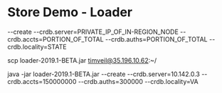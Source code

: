 # Store Demo - Loader

--create --crdb.server=PRIVATE_IP_OF_IN-REGION_NODE --crdb.accts=PORTION_OF_TOTAL --crdb.auths=PORTION_OF_TOTAL --crdb.locality=STATE


scp loader-2019.1-BETA.jar timveil@35.196.10.62:~/


java -jar loader-2019.1-BETA.jar --create --crdb.server=10.142.0.3 --crdb.accts=150000000 --crdb.auths=300000 --crdb.locality=VA